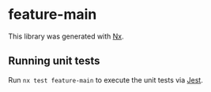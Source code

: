 # feature-main

This library was generated with [Nx](https://nx.dev).

## Running unit tests

Run `nx test feature-main` to execute the unit tests via [Jest](https://jestjs.io).
